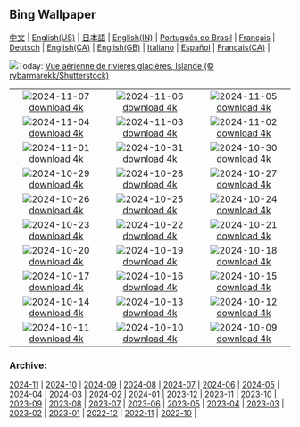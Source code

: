 ## Bing Wallpaper
[中文](README.md) |                     [English(US)](en-US.md) |                     [日本語](ja-JP.md) |                     [English(IN)](en-IN.md) |                     [Português do Brasil](pt-BR.md) |                     [Français](fr-FR.md) |                     [Deutsch](de-DE.md) |                     [English(CA)](en-CA.md) |                     [English(GB)](en-GB.md) |                     [Italiano](it-IT.md) |                     [Español](es-ES.md) |                     [Français(CA)](fr-CA.md) |                    

![](https://www.bing.com/th?id=OHR.GlacialRivers_FR-FR7112624449_UHD.jpg&w=1000)Today: [Vue aérienne de rivières glacières, Islande (© rybarmarekk/Shutterstock)](https://www.bing.com/th?id=OHR.GlacialRivers_FR-FR7112624449_UHD.jpg)

|      |      |      |
| :----: | :----: | :----: |
|![](https://www.bing.com/th?id=OHR.CanadaWolves_FR-FR6675938333_UHD.jpg&pid=hp&w=384&h=216&rs=1&c=4)2024-11-07 [download 4k](https://www.bing.com/th?id=OHR.CanadaWolves_FR-FR6675938333_UHD.jpg)|![](https://www.bing.com/th?id=OHR.ShiShiBeach_FR-FR6500831097_UHD.jpg&pid=hp&w=384&h=216&rs=1&c=4)2024-11-06 [download 4k](https://www.bing.com/th?id=OHR.ShiShiBeach_FR-FR6500831097_UHD.jpg)|![](https://www.bing.com/th?id=OHR.YucatanFlamingos_FR-FR7541144444_UHD.jpg&pid=hp&w=384&h=216&rs=1&c=4)2024-11-05 [download 4k](https://www.bing.com/th?id=OHR.YucatanFlamingos_FR-FR7541144444_UHD.jpg)|
|![](https://www.bing.com/th?id=OHR.CumbriaAutumn_FR-FR6304384185_UHD.jpg&pid=hp&w=384&h=216&rs=1&c=4)2024-11-04 [download 4k](https://www.bing.com/th?id=OHR.CumbriaAutumn_FR-FR6304384185_UHD.jpg)|![](https://www.bing.com/th?id=OHR.YucatanBiosphere_FR-FR6083251753_UHD.jpg&pid=hp&w=384&h=216&rs=1&c=4)2024-11-03 [download 4k](https://www.bing.com/th?id=OHR.YucatanBiosphere_FR-FR6083251753_UHD.jpg)|![](https://www.bing.com/th?id=OHR.BisonYellowstone_FR-FR6975480201_UHD.jpg&pid=hp&w=384&h=216&rs=1&c=4)2024-11-02 [download 4k](https://www.bing.com/th?id=OHR.BisonYellowstone_FR-FR6975480201_UHD.jpg)|
|![](https://www.bing.com/th?id=OHR.VineyardsBlackForestFall_FR-FR4606412994_UHD.jpg&pid=hp&w=384&h=216&rs=1&c=4)2024-11-01 [download 4k](https://www.bing.com/th?id=OHR.VineyardsBlackForestFall_FR-FR4606412994_UHD.jpg)|![](https://www.bing.com/th?id=OHR.GargoyleParis_FR-FR6298643080_UHD.jpg&pid=hp&w=384&h=216&rs=1&c=4)2024-10-31 [download 4k](https://www.bing.com/th?id=OHR.GargoyleParis_FR-FR6298643080_UHD.jpg)|![](https://www.bing.com/th?id=OHR.HauntedEdinburgh_FR-FR5789637805_UHD.jpg&pid=hp&w=384&h=216&rs=1&c=4)2024-10-30 [download 4k](https://www.bing.com/th?id=OHR.HauntedEdinburgh_FR-FR5789637805_UHD.jpg)|
|![](https://www.bing.com/th?id=OHR.GreatOwl_FR-FR5138937408_UHD.jpg&pid=hp&w=384&h=216&rs=1&c=4)2024-10-29 [download 4k](https://www.bing.com/th?id=OHR.GreatOwl_FR-FR5138937408_UHD.jpg)|![](https://www.bing.com/th?id=OHR.PumpkinMist_FR-FR4008635206_UHD.jpg&pid=hp&w=384&h=216&rs=1&c=4)2024-10-28 [download 4k](https://www.bing.com/th?id=OHR.PumpkinMist_FR-FR4008635206_UHD.jpg)|![](https://www.bing.com/th?id=OHR.PolarBearHug_FR-FR4269390170_UHD.jpg&pid=hp&w=384&h=216&rs=1&c=4)2024-10-27 [download 4k](https://www.bing.com/th?id=OHR.PolarBearHug_FR-FR4269390170_UHD.jpg)|
|![](https://www.bing.com/th?id=OHR.DaylightOrsay_FR-FR6504936679_UHD.jpg&pid=hp&w=384&h=216&rs=1&c=4)2024-10-26 [download 4k](https://www.bing.com/th?id=OHR.DaylightOrsay_FR-FR6504936679_UHD.jpg)|![](https://www.bing.com/th?id=OHR.MontBlancMassif_FR-FR3086355782_UHD.jpg&pid=hp&w=384&h=216&rs=1&c=4)2024-10-25 [download 4k](https://www.bing.com/th?id=OHR.MontBlancMassif_FR-FR3086355782_UHD.jpg)|![](https://www.bing.com/th?id=OHR.BodieCalifornia_FR-FR2619483775_UHD.jpg&pid=hp&w=384&h=216&rs=1&c=4)2024-10-24 [download 4k](https://www.bing.com/th?id=OHR.BodieCalifornia_FR-FR2619483775_UHD.jpg)|
|![](https://www.bing.com/th?id=OHR.MadameSherriCastle_FR-FR1984816895_UHD.jpg&pid=hp&w=384&h=216&rs=1&c=4)2024-10-23 [download 4k](https://www.bing.com/th?id=OHR.MadameSherriCastle_FR-FR1984816895_UHD.jpg)|![](https://www.bing.com/th?id=OHR.MonsterDoor_FR-FR1619086814_UHD.jpg&pid=hp&w=384&h=216&rs=1&c=4)2024-10-22 [download 4k](https://www.bing.com/th?id=OHR.MonsterDoor_FR-FR1619086814_UHD.jpg)|![](https://www.bing.com/th?id=OHR.AutumnCypress_FR-FR1425004503_UHD.jpg&pid=hp&w=384&h=216&rs=1&c=4)2024-10-21 [download 4k](https://www.bing.com/th?id=OHR.AutumnCypress_FR-FR1425004503_UHD.jpg)|
|![](https://www.bing.com/th?id=OHR.NuitsChampagne_FR-FR1213854382_UHD.jpg&pid=hp&w=384&h=216&rs=1&c=4)2024-10-20 [download 4k](https://www.bing.com/th?id=OHR.NuitsChampagne_FR-FR1213854382_UHD.jpg)|![](https://www.bing.com/th?id=OHR.DenderaTemple_FR-FR5972566058_UHD.jpg&pid=hp&w=384&h=216&rs=1&c=4)2024-10-19 [download 4k](https://www.bing.com/th?id=OHR.DenderaTemple_FR-FR5972566058_UHD.jpg)|![](https://www.bing.com/th?id=OHR.CentralParkAutumn_FR-FR5749913554_UHD.jpg&pid=hp&w=384&h=216&rs=1&c=4)2024-10-18 [download 4k](https://www.bing.com/th?id=OHR.CentralParkAutumn_FR-FR5749913554_UHD.jpg)|
|![](https://www.bing.com/th?id=OHR.PitonFournaise_FR-FR7028055947_UHD.jpg&pid=hp&w=384&h=216&rs=1&c=4)2024-10-17 [download 4k](https://www.bing.com/th?id=OHR.PitonFournaise_FR-FR7028055947_UHD.jpg)|![](https://www.bing.com/th?id=OHR.FossilsDorset_FR-FR6425876617_UHD.jpg&pid=hp&w=384&h=216&rs=1&c=4)2024-10-16 [download 4k](https://www.bing.com/th?id=OHR.FossilsDorset_FR-FR6425876617_UHD.jpg)|![](https://www.bing.com/th?id=OHR.MaraMigration_FR-FR6009612679_UHD.jpg&pid=hp&w=384&h=216&rs=1&c=4)2024-10-15 [download 4k](https://www.bing.com/th?id=OHR.MaraMigration_FR-FR6009612679_UHD.jpg)|
|![](https://www.bing.com/th?id=OHR.MarigotBay_FR-FR5579307214_UHD.jpg&pid=hp&w=384&h=216&rs=1&c=4)2024-10-14 [download 4k](https://www.bing.com/th?id=OHR.MarigotBay_FR-FR5579307214_UHD.jpg)|![](https://www.bing.com/th?id=OHR.AlcazarSeville_FR-FR4993322229_UHD.jpg&pid=hp&w=384&h=216&rs=1&c=4)2024-10-13 [download 4k](https://www.bing.com/th?id=OHR.AlcazarSeville_FR-FR4993322229_UHD.jpg)|![](https://www.bing.com/th?id=OHR.QuebecDuck_FR-FR4323551846_UHD.jpg&pid=hp&w=384&h=216&rs=1&c=4)2024-10-12 [download 4k](https://www.bing.com/th?id=OHR.QuebecDuck_FR-FR4323551846_UHD.jpg)|
|![](https://www.bing.com/th?id=OHR.CelticColours_FR-FR3939645346_UHD.jpg&pid=hp&w=384&h=216&rs=1&c=4)2024-10-11 [download 4k](https://www.bing.com/th?id=OHR.CelticColours_FR-FR3939645346_UHD.jpg)|![](https://www.bing.com/th?id=OHR.SoranoItaly_FR-FR2493523171_UHD.jpg&pid=hp&w=384&h=216&rs=1&c=4)2024-10-10 [download 4k](https://www.bing.com/th?id=OHR.SoranoItaly_FR-FR2493523171_UHD.jpg)|![](https://www.bing.com/th?id=OHR.AspensColorado_FR-FR2017267378_UHD.jpg&pid=hp&w=384&h=216&rs=1&c=4)2024-10-09 [download 4k](https://www.bing.com/th?id=OHR.AspensColorado_FR-FR2017267378_UHD.jpg)|


### Archive:
[2024-11](archive/fr-FR/202411/README.md) | [2024-10](archive/fr-FR/202410/README.md) | [2024-09](archive/fr-FR/202409/README.md) | [2024-08](archive/fr-FR/202408/README.md) | [2024-07](archive/fr-FR/202407/README.md) | [2024-06](archive/fr-FR/202406/README.md) | [2024-05](archive/fr-FR/202405/README.md) | [2024-04](archive/fr-FR/202404/README.md) | [2024-03](archive/fr-FR/202403/README.md) | [2024-02](archive/fr-FR/202402/README.md) | [2024-01](archive/fr-FR/202401/README.md) | [2023-12](archive/fr-FR/202312/README.md) | [2023-11](archive/fr-FR/202311/README.md) | [2023-10](archive/fr-FR/202310/README.md) | [2023-09](archive/fr-FR/202309/README.md) | [2023-08](archive/fr-FR/202308/README.md) | [2023-07](archive/fr-FR/202307/README.md) | [2023-06](archive/fr-FR/202306/README.md) | [2023-05](archive/fr-FR/202305/README.md) | [2023-04](archive/fr-FR/202304/README.md) | [2023-03](archive/fr-FR/202303/README.md) | [2023-02](archive/fr-FR/202302/README.md) | [2023-01](archive/fr-FR/202301/README.md) | [2022-12](archive/fr-FR/202212/README.md) | [2022-11](archive/fr-FR/202211/README.md) | [2022-10](archive/fr-FR/202210/README.md) | 